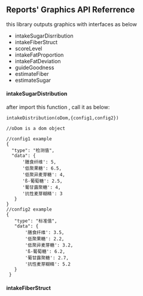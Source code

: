 ## Reports' Graphics API Referrence

this library outputs graphics with interfaces as below
* intakeSugarDisrribution
* intakeFiberStruct
* scoreLevel
* intakeFatProportion
* intakeFatDeviation
* guideGoodness
* estimateFiber
* estimateSugar

#### intakeSugarDistribution
after import this function , call it as below:
```
intakeDistribution(oDom,{config1,config2})

//oDom is a dom object

//config1 example
{
  "type": "检测值",
  "data": {
      '膳食纤维': 5,
      '低聚果糖': 6.5,
      '低聚异麦芽糖': 4,
      'ß-葡萄糖': 2.5,
      '葡甘露聚糖': 4,
      '抗性麦芽糊精': 3
   }
}
//config2 example
{
   "type": "标准值",
   "data": {
       '膳食纤维': 3.5,
       '低聚果糖': 2.2,
       '低聚异麦芽糖': 3.2,
       'ß-葡萄糖': 6.2,
       '葡甘露聚糖': 2.7,
       '抗性麦芽糊精': 5.2
   }
 }

```


#### intakeFiberStruct
